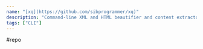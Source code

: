 ```yaml
---
name: "[xq](https://github.com/sibprogrammer/xq)"
description: "Command-line XML and HTML beautifier and content extractor"
tags: ["CLI"]
---
```

#repo